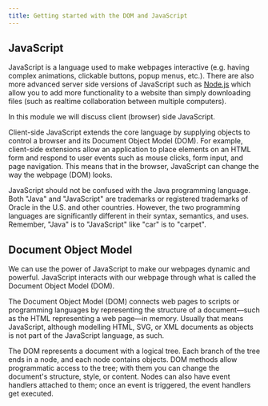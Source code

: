 ```yaml
---
title: Getting started with the DOM and JavaScript
---
```


## JavaScript

JavaScript is a language used to make webpages interactive (e.g. having complex
animations, clickable buttons, popup menus, etc.). There are also more advanced
server side versions of JavaScript such as [Node.js](https://nodejs.org) which
allow you to add more functionality to a website than simply downloading files
(such as realtime collaboration between multiple computers).

In this module we will discuss client (browser) side JavaScript.

Client-side JavaScript extends the core language by supplying objects to control
a browser and its Document Object Model (DOM). For example, client-side
extensions allow an application to place elements on an HTML form and respond to
user events such as mouse clicks, form input, and page navigation. This means
that in the browser, JavaScript can change the way the webpage (DOM) looks.

JavaScript should not be confused with the Java programming language. Both
"Java" and "JavaScript" are trademarks or registered trademarks of Oracle in the
U.S. and other countries. However, the two programming languages are
significantly different in their syntax, semantics, and uses. Remember, "Java"
is to "JavaScript" like "car" is to "carpet".

## Document Object Model

We can use the power of JavaScript to make our webpages dynamic and powerful.
JavaScript interacts with our webpage through what is called the Document Object
Model (DOM).

The Document Object Model (DOM) connects web pages to scripts or programming
languages by representing the structure of a document—such as the HTML
representing a web page—in memory. Usually that means JavaScript, although
modelling HTML, SVG, or XML documents as objects is not part of the JavaScript
language, as such.

The DOM represents a document with a logical tree. Each branch of the tree ends
in a node, and each node contains objects. DOM methods allow programmatic access
to the tree; with them you can change the document's structure, style, or
content. Nodes can also have event handlers attached to them; once an event is
triggered, the event handlers get executed.
